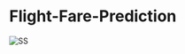 # Flight-Fare-Prediction

![SS](https://user-images.githubusercontent.com/66744996/174235810-8f6d5aee-b6d1-4859-973b-dc45457bd78f.PNG)

